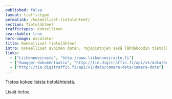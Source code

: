 ```yaml
---
published: false
layout: traffictype
permalink: /kokeelliset-tietolahteet/
section: Tietolähteet
traffictypes: Kokeellinen
searchable: true
hero-image: escalator
title: Kokeelliset tietolähteet
intro: Kokeelliset avoimen datan, rajapintojen sekä lähdekoodin tietolähteet.
links:
  - ["Liikennevirasto", "http://www.liikennevirasto.fi"]
  - ["Swagger-dokumentaatio", "http://tie.digitraffic.fi/api/v1/data/documentation/swagger-ui.html#/data"]
  - ["http://tie.digitraffic.fi/api/v1/data/camera-data/camera-data"]
---
```


Tietoa kokeellisista tietolähteistä.

Lisää tietoa.